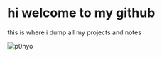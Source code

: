 # hi welcome to my github
this is where i dump all my projects and notes 

<p><img align="center" src="https://github-readme-stats.vercel.app/api/top-langs?username=p0nyo&show_icons=true&locale=en&layout=compact" alt="p0nyo" /></p>

